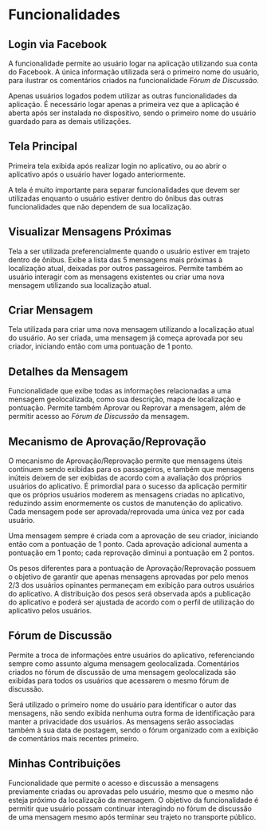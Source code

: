 # Funcionalidades

## Login via Facebook

A funcionalidade permite ao usuário logar na aplicação utilizando sua conta do Facebook. A única informação utilizada será o primeiro nome do usuário, para ilustrar os comentários criados na funcionalidade _Fórum de Discussão_.

Apenas usuários logados podem utilizar as outras funcionalidades da aplicação. É necessário logar apenas a primeira vez que a aplicação é aberta após ser instalada no dispositivo, sendo o primeiro nome do usuário guardado para as demais utilizações.


## Tela Principal

Primeira tela exibida após realizar login no aplicativo, ou ao abrir o aplicativo após o usuário haver logado anteriormente.

A tela é muito importante para separar funcionalidades que devem ser utilizadas enquanto o usuário estiver dentro do ônibus das outras funcionalidades que não dependem de sua localização.


## Visualizar Mensagens Próximas

Tela a ser utilizada preferencialmente quando o usuário estiver em trajeto dentro de ônibus. Exibe a lista das 5 mensagens mais próximas à localização atual, deixadas por outros passageiros. Permite também ao usuário interagir com as mensagens existentes ou criar uma nova mensagem utilizando sua localização atual.


## Criar Mensagem

Tela utilizada para criar uma nova mensagem utilizando a localização atual do usuário. Ao ser criada, uma mensagem já começa aprovada por seu criador, iniciando então com uma pontuação de 1 ponto.


## Detalhes da Mensagem

Funcionalidade que exibe todas as informações relacionadas a uma mensagem geolocalizada, como sua descrição, mapa de localização e pontuação. Permite também Aprovar ou Reprovar a mensagem, além de permitir acesso ao _Fórum de Discussão_ da mensagem.


## Mecanismo de Aprovação/Reprovação

O mecanismo de Aprovação/Reprovação permite que mensagens úteis continuem sendo exibidas para os passageiros, e também que mensagens inúteis deixem de ser exibidas de acordo com a avaliação dos próprios usuários do aplicativo. É primordial para o sucesso da aplicação permitir que os próprios usuários moderem as mensagens criadas no aplicativo, reduzindo assim enormemente os custos de manutenção do aplicativo. Cada mensagem pode ser aprovada/reprovada uma única vez por cada usuário.

Uma mensagem sempre é criada com a aprovação de seu criador, iniciando então com a pontuação de 1 ponto. Cada aprovação adicional aumenta a pontuação em 1 ponto; cada reprovação diminui a pontuação em 2 pontos.

Os pesos diferentes para a pontuação de Aprovação/Reprovação possuem o objetivo de garantir que apenas mensagens aprovadas por pelo menos 2/3 dos usuários opinantes permaneçam em exibição para outros usuários do aplicativo. A distribuição dos pesos será observada após a publicação do aplicativo e poderá ser ajustada de acordo com o perfil de utilização do aplicativo pelos usuários.


## Fórum de Discussão

Permite a troca de informações entre usuários do aplicativo, referenciando sempre como assunto alguma mensagem geolocalizada. Comentários criados no fórum de discussão de uma mensagem geolocalizada são exibidas para todos os usuários que acessarem o mesmo fórum de discussão.

Será utilizado o primeiro nome do usuário para identificar o autor das mensagens, não sendo exibida nenhuma outra forma de identificação para manter a privacidade dos usuários. As mensagens serão associadas também à sua data de postagem, sendo o fórum organizado com a exibição de comentários mais recentes primeiro.


## Minhas Contribuições

Funcionalidade que permite o acesso e discussão a mensagens previamente criadas ou aprovadas pelo usuário, mesmo que o mesmo não esteja próximo da localização da mensagem. O objetivo da funcionalidade é permitir que usuário possam continuar interagindo no fórum de discussão de uma mensagem mesmo após terminar seu trajeto no transporte público.
